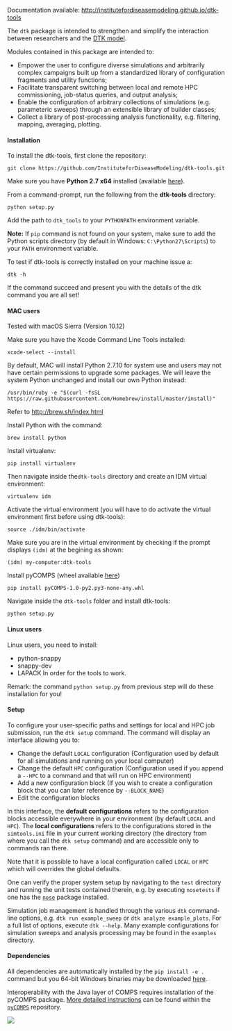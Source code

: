 Documentation available: http://institutefordiseasemodeling.github.io/dtk-tools

The `dtk` package is intended to strengthen and simplify the interaction between researchers and the [DTK model](http://idmod.org/idmdoc/).

Modules contained in this package are intended to:
- Empower the user to configure diverse simulations and arbitrarily complex campaigns built up from a standardized library of configuration fragments and utility functions; 
- Facilitate transparent switching between local and remote HPC commissioning, job-status queries, and output analysis;
- Enable the configuration of arbitrary collections of simulations (e.g. parameteric sweeps) through an extensible library of builder classes; 
- Collect a library of post-processing analysis functionality, e.g. filtering, mapping, averaging, plotting.

#### Installation

To install the dtk-tools, first clone the repository:
```
git clone https://github.com/InstituteforDiseaseModeling/dtk-tools.git
```

Make sure you have **Python 2.7 x64** installed (available [here](https://www.python.org/downloads/)).

From a command-prompt, run the following from the **dtk-tools** directory:
```
python setup.py 
```

Add the path to `dtk_tools` to your `PYTHONPATH` environment variable.

**Note:** If `pip` command is not found on your system, make sure to add the Python scripts directory (by default in Windows: `C:\Python27\Scripts`)
to your `PATH` environment variable.

To test if dtk-tools is correctly installed on your machine issue a:
```
dtk -h
```
If the command succeed and present you with the details of the dtk command you are all set!


#### MAC users ####
Tested with macOS Sierra (Version 10.12)

Make sure you have the Xcode Command Line Tools installed:
```
xcode-select --install
```

By default, MAC will install Python 2.7.10 for system use and users may not have certain permissions to upgrade some packages. We will leave the system Python unchanged and install our own Python instead:
```
/usr/bin/ruby -e "$(curl -fsSL https://raw.githubusercontent.com/Homebrew/install/master/install)"
```
Refer to http://brew.sh/index.html

Install Python with the command:
```
brew install python
```

Install virtualenv:
```
pip install virtualenv
```

Then navigate inside the`dtk-tools` directory and create an IDM virtual environment:
```
virtualenv idm
```

Activate the virtual environment (you will have to do activate the virtual environment first before using dtk-tools):
```
source ./idm/bin/activate
```

Make sure you are in the virtual environment by checking if the prompt displays `(idm)` at the begining as shown:
```
(idm) my-computer:dtk-tools
```

Install pyCOMPS (wheel available [here](https://institutefordiseasemodeling.github.io/PythonDependencies/pyCOMPS-1.0-py2.py3-none-any.whl]))
```
pip install pyCOMPS-1.0-py2.py3-none-any.whl
```

Navigate inside the `dtk-tools` folder and install dtk-tools:
```
python setup.py
```

#### Linux users
Linux users, you need to install:
- python-snappy
- snappy-dev
- LAPACK
In order for the tools to work.

Remark: the command ```python setup.py``` from previous step will do these installation for you!

#### Setup

To configure your user-specific paths and settings for local and HPC job submission, run the `dtk setup` command.
The command will display an interface allowing you to:

* Change the default `LOCAL` configuration (Configuration used by default for all simulations and running on your local computer)
* Change the default `HPC` configuration (Configuration used if you append a `--HPC` to a command and that will run on HPC environment)
* Add a new configuration block (If you wish to create a configuration block that you can later reference by `--BLOCK_NAME`)
* Edit the configuration blocks

In this interface, the **default configurations** refers to the configuration blocks accessible everywhere in your environment (by default `LOCAL` and `HPC`).
The **local configurations** refers to the configurations stored in the `simtools.ini` file in your current working directory (the directory from where you call the `dtk setup` command) and are
accessible only to commands ran there. 

Note that it is possible to have a local configuration called `LOCAL` or `HPC` which will overrides the global defaults. 

One can verify the proper system setup by navigating to the `test` directory and running the unit tests contained therein, e.g. by executing `nosetests` if one has the [`nose`](http://nose.readthedocs.org/en/latest/index.html) package installed.

Simulation job management is handled through the various `dtk` command-line options, e.g. `dtk run example_sweep` or `dtk analyze example_plots`.  For a full list of options, execute `dtk --help`.  Many example configurations for simulation sweeps and analysis processing may be found in the `examples` directory.

#### Dependencies

All dependencies are automatically installed by the `pip install -e .` command but you 64-bit Windows binaries may be downloaded [here](http://www.lfd.uci.edu/~gohlke/pythonlibs).

Interoperability with the Java layer of COMPS requires installation of the pyCOMPS package.  [More detailed instructions](https://github.com/InstituteforDiseaseModeling/pyCOMPS/blob/master/README.md) can be found within the [`pyCOMPS`](https://github.com/InstituteforDiseaseModeling/pyCOMPS) repository.

<a href="https://zenhub.com"><img src="https://raw.githubusercontent.com/ZenHubIO/support/master/zenhub-badge.png"></a>
